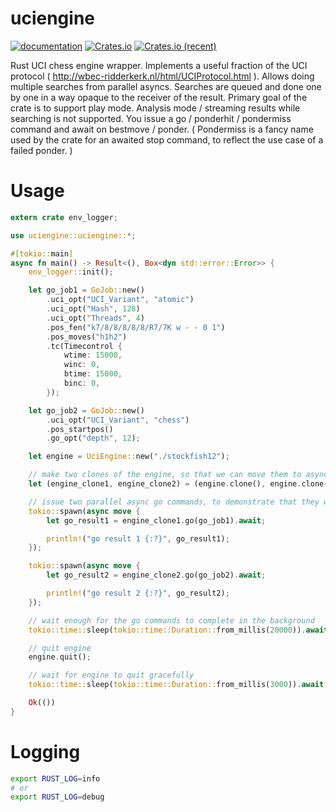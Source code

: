 # uciengine

[![documentation](https://docs.rs/uciengine/badge.svg)](https://docs.rs/uciengine) [![Crates.io](https://img.shields.io/crates/v/uciengine.svg)](https://crates.io/crates/uciengine) [![Crates.io (recent)](https://img.shields.io/crates/dr/uciengine)](https://crates.io/crates/uciengine)

Rust UCI chess engine wrapper. Implements a useful fraction of the UCI protocol ( http://wbec-ridderkerk.nl/html/UCIProtocol.html ). Allows doing multiple searches from parallel asyncs. Searches are queued and done one by one in a way opaque to the receiver of the result. Primary goal of the crate is to support play mode. Analysis mode / streaming results while searching is not supported. You issue a go / ponderhit / pondermiss command and await on bestmove / ponder. ( Pondermiss is a fancy name used by the crate for an awaited stop command, to reflect the use case of a failed ponder. )

# Usage

```rust
extern crate env_logger;

use uciengine::uciengine::*;

#[tokio::main]
async fn main() -> Result<(), Box<dyn std::error::Error>> {
    env_logger::init();

    let go_job1 = GoJob::new()
        .uci_opt("UCI_Variant", "atomic")
        .uci_opt("Hash", 128)
        .uci_opt("Threads", 4)
        .pos_fen("k7/8/8/8/8/8/R7/7K w - - 0 1")
        .pos_moves("h1h2")
        .tc(Timecontrol {
            wtime: 15000,
            winc: 0,
            btime: 15000,
            binc: 0,
        });

    let go_job2 = GoJob::new()
        .uci_opt("UCI_Variant", "chess")
        .pos_startpos()
        .go_opt("depth", 12);

    let engine = UciEngine::new("./stockfish12");

    // make two clones of the engine, so that we can move them to async blocks
    let (engine_clone1, engine_clone2) = (engine.clone(), engine.clone());

    // issue two parallel async go commands, to demonstrate that they will be queued and processed one a time
    tokio::spawn(async move {
        let go_result1 = engine_clone1.go(go_job1).await;

        println!("go result 1 {:?}", go_result1);
    });

    tokio::spawn(async move {
        let go_result2 = engine_clone2.go(go_job2).await;

        println!("go result 2 {:?}", go_result2);
    });

    // wait enough for the go commands to complete in the background
    tokio::time::sleep(tokio::time::Duration::from_millis(20000)).await;

    // quit engine
    engine.quit();

    // wait for engine to quit gracefully
    tokio::time::sleep(tokio::time::Duration::from_millis(3000)).await;

    Ok(())
}
```

# Logging

```bash
export RUST_LOG=info
# or
export RUST_LOG=debug
```
